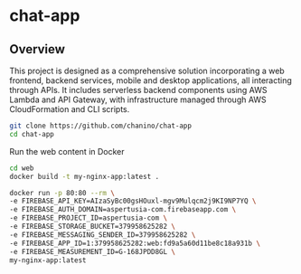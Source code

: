 # chat-app

## Overview
This project is designed as a comprehensive solution incorporating a web frontend, backend services, mobile and desktop applications, all interacting through APIs. It includes serverless backend components using AWS Lambda and API Gateway, with infrastructure managed through AWS CloudFormation and CLI scripts.

``` bash
git clone https://github.com/chanino/chat-app
cd chat-app
```

Run the web content in Docker
``` bash
cd web
docker build -t my-nginx-app:latest .

docker run -p 80:80 --rm \
-e FIREBASE_API_KEY=AIzaSyBc00gsHOuxl-mgv9Mulqcm2j9KI9NP7YQ \
-e FIREBASE_AUTH_DOMAIN=aspertusia-com.firebaseapp.com \
-e FIREBASE_PROJECT_ID=aspertusia-com \
-e FIREBASE_STORAGE_BUCKET=379958625282 \
-e FIREBASE_MESSAGING_SENDER_ID=379958625282 \
-e FIREBASE_APP_ID=1:379958625282:web:fd9a5a60d11be8c18a931b \
-e FIREBASE_MEASUREMENT_ID=G-168JPDD8GL \
my-nginx-app:latest
````

```
